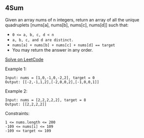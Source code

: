 ## 4Sum
Given an array nums of n integers, return an array of all the unique quadruplets [nums[a], nums[b], nums[c], nums[d]] such that:

- `0 <= a, b, c, d < n`
- `a, b, c, and d are distinct.`
- `nums[a] + nums[b] + nums[c] + nums[d] == target`
- You may return the answer in any order.

 [Solve on LeetCode](https://leetcode.com/problems/4sum/description/) 


Example 1:
```
Input: nums = [1,0,-1,0,-2,2], target = 0
Output: [[-2,-1,1,2],[-2,0,0,2],[-1,0,0,1]]
```

Example 2:
```
Input: nums = [2,2,2,2,2], target = 8
Output: [[2,2,2,2]]
```

Constraints:
```
1 <= nums.length <= 200
-109 <= nums[i] <= 109
-109 <= target <= 109
```